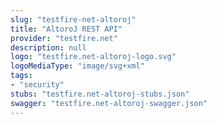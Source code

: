 ```yaml
---
slug: "testfire-net-altoroj"
title: "AltoroJ REST API"
provider: "testfire.net"
description: null
logo: "testfire.net-altoroj-logo.svg"
logoMediaType: "image/svg+xml"
tags:
- "security"
stubs: "testfire.net-altoroj-stubs.json"
swagger: "testfire.net-altoroj-swagger.json"
---
```

